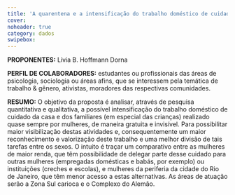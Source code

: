 ```yaml
---
title: 'A quarentena e a intensificação do trabalho doméstico de cuidado: um estudo comparativo entre moradoras da zona sul carioca e do complexo do alemão'
cover: 
noheader: true
category: dados
swipebox: 
---
```

  
**PROPONENTES:**
Lívia B. Hoffmann Dorna
  
**PERFIL DE COLABORADORES:** estudantes ou profissionais das áreas de psicologia, sociologia ou áreas afins, que se interessem pela temática de trabalho & gênero, ativistas, moradores das respectivas comunidades.
  
**RESUMO:**
O objetivo da proposta é analisar, através de pesquisa quantitativa e      qualitativa, a possível intensificação do trabalho doméstico de cuidado da casa e dos familiares (em especial das crianças) realizado quase sempre por mulheres, de maneira gratuita e invisível. Para possibilitar maior visibilização destas atividades e, consequentemente um maior reconhecimento e valorização deste trabalho e uma melhor divisão de tais tarefas entre os sexos. O intuito é traçar um comparativo entre as mulheres de maior renda, que têm possibilidade de delegar parte desse cuidado para outras mulheres (empregadas domésticas e babás, por exemplo) ou instituições (creches e escolas), e mulheres da periferia da cidade do Rio de Janeiro, que têm menor acesso a estas alternativas. As áreas de atuação serão a Zona Sul carioca e o Complexo do Alemão.
